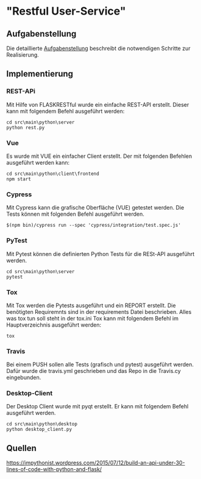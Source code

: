 # "Restful User-Service"

## Aufgabenstellung
Die detaillierte [Aufgabenstellung](TASK.md) beschreibt die notwendigen Schritte zur Realisierung.

## Implementierung
### REST-APi
Mit Hilfe von FLASKRESTful wurde ein einfache REST-API erstellt. Dieser kann mit folgendem Befehl ausgeführt werden:
```
cd src\main\python\server
python rest.py
```
### Vue
Es wurde mit VUE ein einfacher Client erstellt. Der mit folgenden Befehlen ausgeführt werden kann:
```
cd src\main\python\client\frontend
npm start
```

### Cypress
Mit Cypress kann die grafische Oberfläche (VUE) getestet werden. Die Tests können mit folgenden Befehl ausgeführt werden.
```
$(npm bin)/cypress run --spec 'cypress/integration/test.spec.js' 
```
### PyTest
Mit Pytest können die definierten Python Tests für die RESt-API ausgeführt werden.
```
cd src\main\python\server
pytest
```
### Tox
Mit Tox werden die Pytests ausgeführt und ein REPORT erstellt. Die benötigten Requiremnts sind in der requirements Datei beschrieben. 
Alles was tox tun soll steht in der tox.ini
Tox kann mit folgendem Befehl im Hauptverzeichnis ausgeführt werden:
```
tox
```
### Travis
Bei einem PUSH sollen alle Tests (grafisch und pytest) ausgeführt werden. Dafür wurde die travis.yml geschrieben und das Repo in die Travis.cy eingebunden. 

### Desktop-Client
Der Desktop Client wurde mit pyqt erstellt. Er kann mit folgendem Befehl ausgeführt werden.
```
cd src\main\python\desktop
python desktop_client.py
```
## Quellen
https://impythonist.wordpress.com/2015/07/12/build-an-api-under-30-lines-of-code-with-python-and-flask/
